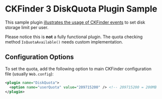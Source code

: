 # CKFinder 3 DiskQuota Plugin Sample

This sample plugin [illustrates the usage of CKFinder events](http://docs.cksource.com/ckfinder3-net/howto.html#howto_disk_quota) to set disk storage limit per user.

Please notice this is **not** a fully functional plugin. The quota checking method `IsQuotaAvailable()` needs custom implementation.

## Configuration Options

To set the quota, add the following option to main CKFinder configuration file (usually `Web.config`):

```xml
<plugin name="DiskQuota">
  <option name="userQuota" value="209715200" /> <!-- 209715200 = 200MB -->
</plugin>
```
